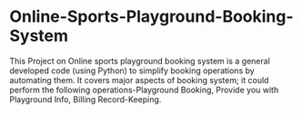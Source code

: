 # Online-Sports-Playground-Booking-System
This Project on Online sports playground booking system is a general developed code (using Python) to simplify booking operations by automating them. It covers major aspects of booking system; it could perform the following operations-Playground Booking, Provide you with Playground Info, Billing Record-Keeping.  
